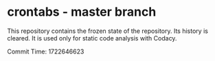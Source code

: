 # crontabs - master branch

This repository contains the frozen state of the repository.
Its history is cleared. It is used only for static code
analysis with Codacy.

Commit Time: 1722646623